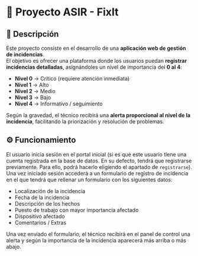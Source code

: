 # 🚀 Proyecto ASIR - **FixIt**

## 📌 Descripción
Este proyecto consiste en el desarrollo de una **aplicación web de gestión de incidencias**.  
El objetivo es ofrecer una plataforma donde los usuarios puedan **registrar incidencias detalladas**, asignándoles un nivel de importancia del **0 al 4**:

- **Nivel 0** → Crítico (requiere atención inmediata)  
- **Nivel 1** → Alto  
- **Nivel 2** → Medio  
- **Nivel 3** → Bajo  
- **Nivel 4** → Informativo / seguimiento  

Según la gravedad, el técnico recibirá una **alerta proporcional al nivel de la incidencia**, facilitando la priorización y resolución de problemas.

## ⚙️ Funcionamiento
El usuario inicia sesión en el portal inicial (si es que este usuario tiene una cuenta registrada en la base de datos. En su defecto, tendrá que registrarse previamente. Para ello, podrá hacerlo eligiendo el apartado de `registrarse`). Una vez iniciado sesión accederá a un formulario de registro de incidencia en el que tendrá que rellenar un formulario con los siguientes datos:

- Localización de la incidencia
- Fecha de la incidencia
- Descripción de los hechos
- Puesto de trabajo con mayor importancia afectado
- Dispositivo afectado
- Comentarios / Extras

Una vez enviado el formulario, el técnico recibirá en el panel de control una alerta y según la importancia de la incidencia aparecerá más arriba o más abajo.
